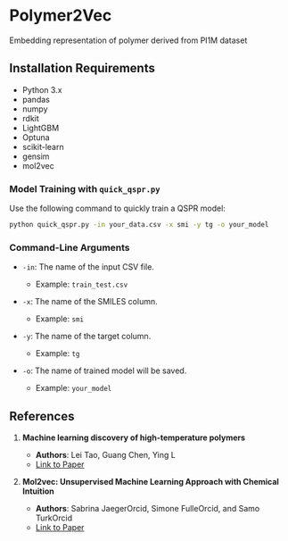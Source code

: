 # Polymer2Vec
Embedding representation of polymer derived from PI1M dataset

## Installation Requirements

- Python 3.x
- pandas
- numpy
- rdkit
- LightGBM
- Optuna
- scikit-learn
- gensim
- mol2vec

### Model Training with `quick_qspr.py`

Use the following command to quickly train a QSPR model:

```bash
python quick_qspr.py -in your_data.csv -x smi -y tg -o your_model

```

### Command-Line Arguments

- `-in`: The name of the input CSV file.
    - Example: `train_test.csv`
  
- `-x`: The name of the SMILES column.
    - Example: `smi`

- `-y`: The name of the target column.
    - Example: `tg`

- `-o`: The name of trained model will be saved.
    - Example: `your_model`

## References

1. **Machine learning discovery of high-temperature polymers**  
   - **Authors**: Lei Tao, Guang Chen, Ying L   
   - [Link to Paper](https://www.cell.com/patterns/pdfExtended/S2666-3899(21)00039-8)

2. **Mol2vec: Unsupervised Machine Learning Approach with Chemical Intuition**  
   - **Authors**: Sabrina JaegerOrcid, Simone FulleOrcid, and Samo TurkOrcid  
   - [Link to Paper](https://pubs.acs.org/doi/10.1021/acs.jcim.7b00616)
